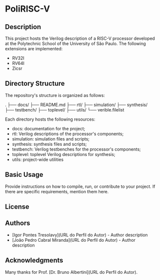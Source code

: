 # PoliRISC-V

## Description

This project hosts the Verilog description of a RISC-V processor developed at the Polytechnic School of the University of São Paulo. The following extensions are implemented:

- RV32I
- RV64I
- Zicsr

## Directory Structure

The repository's structure is organized as follows:

.
├── docs/
├── README.md
├── rtl/
├── simulation/
├── synthesis/
├── testbench/
├── toplevel/
├── utils/
└── verible.filelist

Each directory hosts the following resources:

- docs: documentation for the project;
- rtl: Verilog descriptions of the processor's components;
- simulation: simulation files and scripts;
- synthesis: synthesis files and scripts;
- testbench: Verilog testbenches for the processor's components;
- toplevel: toplevel Verilog descriptions for synthesis;
- utils: project-wide utilities

## Basic Usage

Provide instructions on how to compile, run, or contribute to your project. If there are specific requirements, mention them here.

## License

## Authors

- [Igor Pontes Tresolavy](URL do Perfil do Autor) - Author description
- [João Pedro Cabral Miranda](URL do Perfil do Autor) - Author description

## Acknowledgments

Many thanks for Prof. [Dr. Bruno Albertini](URL do Perfil do Autor).
